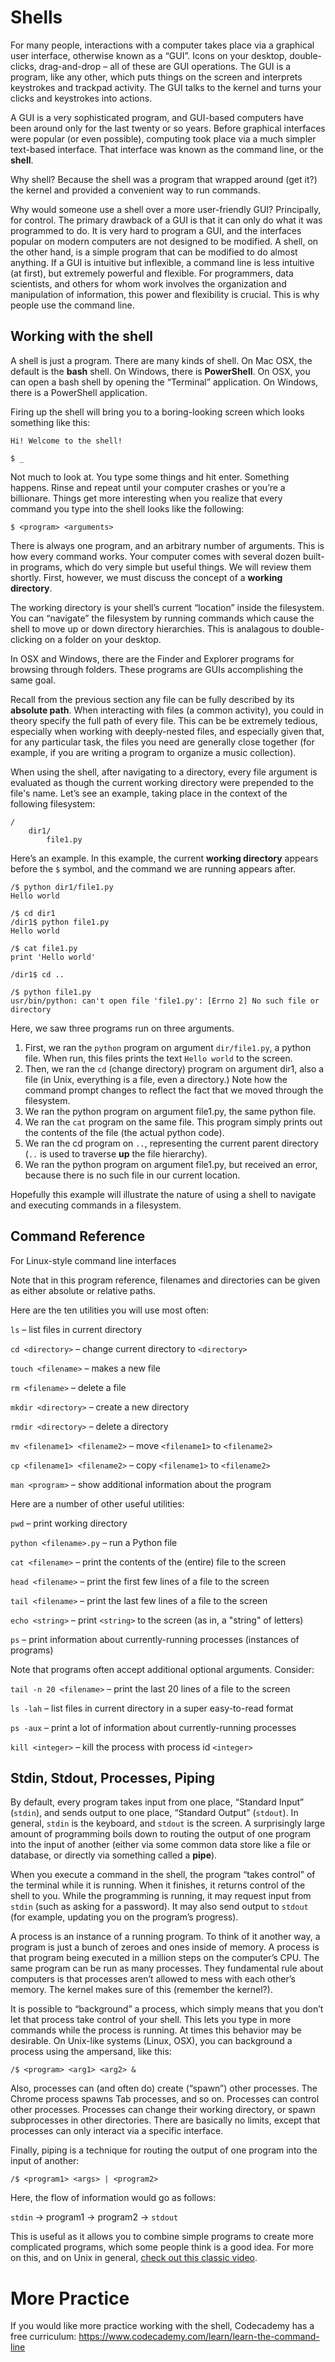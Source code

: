 # Shells

For many people, interactions with a computer takes place via a graphical user interface, otherwise known as a “GUI”. Icons on your desktop, double-clicks, drag-and-drop – all of these are GUI operations. The GUI is a program, like any other, which puts things on the screen and interprets keystrokes and trackpad activity. The GUI talks to the kernel and turns your clicks and keystrokes into actions.

A GUI is a very sophisticated program, and GUI-based computers have been around only for the last twenty or so years. Before graphical interfaces were popular (or even possible), computing took place via a much simpler text-based interface. That interface was known as the command line, or the **shell**.

Why shell? Because the shell was a program that wrapped around (get it?) the kernel and provided a convenient way to run commands.

Why would someone use a shell over a more user-friendly GUI? Principally, for control. The primary drawback of a GUI is that it can only do what it was programmed to do. It is very hard to program a GUI, and the interfaces popular on modern computers are not designed to be modified. A shell, on the other hand, is a simple program that can be modified to do almost anything. If a GUI is intuitive but inflexible, a command line is less intuitive (at first), but extremely powerful and flexible. For programmers, data scientists, and others for whom work involves the organization and manipulation of information, this power and flexibility is crucial. This is why people use the command line.

## Working with the shell

A shell is just a program. There are many kinds of shell. On Mac OSX, the default is the **bash** shell. On Windows, there is **PowerShell**. On OSX, you can open a bash shell by opening the “Terminal” application. On Windows, there is a PowerShell application.

Firing up the shell will bring you to a boring-looking screen which looks something like this:

```
Hi! Welcome to the shell!

$ _
```

Not much to look at. You type some things and hit enter. Something happens. Rinse and repeat until your computer crashes or you’re a billionare. Things get more interesting when you realize that every command you type into the shell looks like the following:

```
$ <program> <arguments>
```

There is always one program, and an arbitrary number of arguments. This is how every command works. Your computer comes with several dozen built-in programs, which do very simple but useful things. We will review them shortly. First, however, we must discuss the concept of a **working directory**.

The working directory is your shell’s current “location” inside the filesystem. You can “navigate” the filesystem by running commands which cause the shell to move up or down directory hierarchies. This is analagous to double-clicking on a folder on your desktop.

In OSX and Windows, there are the Finder and Explorer programs for browsing through folders. These programs are GUIs accomplishing the same goal.

Recall from the previous section any file can be fully described by its **absolute path**. When interacting with files (a common activity), you could in theory specify the full path of every file. This can be be extremely tedious, especially when working with deeply-nested files, and especially given that, for any particular task, the files you need are generally close together (for example, if you are writing a program to organize a music collection).

When using the shell, after navigating to a directory, every file argument is evaluated as though the current working directory were prepended to the file's name. Let’s see an example, taking place in the context of the following filesystem:

```
/
    dir1/
        file1.py
```

Here’s an example. In this example, the current **working directory** appears before the `$` symbol, and the command we are running appears after.

```
/$ python dir1/file1.py
Hello world

/$ cd dir1
/dir1$ python file1.py
Hello world

/$ cat file1.py
print 'Hello world'

/dir1$ cd ..

/$ python file1.py
usr/bin/python: can't open file 'file1.py': [Errno 2] No such file or directory
```

Here, we saw three programs run on three arguments.

1. First, we ran the `python` program on argument `dir/file1.py`, a python file. When run, this files prints the text `Hello world` to the screen.
2. Then, we ran the `cd` (change directory) program on argument dir1, also a file (in Unix, everything is a file, even a directory.) Note how the command prompt changes to reflect the fact that we moved through the filesystem.
3. We ran the python program on argument file1.py, the same python file.
4. We ran the `cat` program on the same file. This program simply prints out the contents of the file (the actual python code).
5. We ran the cd program on `..`, representing the current parent directory (`..` is used to traverse **up** the file hierarchy).
6. We ran the python program on argument file1.py, but received an error, because there is no such file in our current location.

Hopefully this example will illustrate the nature of using a shell to navigate and executing commands in a filesystem.

## Command Reference

For Linux-style command line interfaces

Note that in this program reference, filenames and directories can be given as either absolute or relative paths.

Here are the ten utilities you will use most often:

`ls` – list files in current directory

`cd <directory>` – change current directory to `<directory>`

`touch <filename>` – makes a new file

`rm <filename>` – delete a file

`mkdir <directory>` – create a new directory

`rmdir <directory>` – delete a directory

`mv <filename1> <filename2>` – move `<filename1>` to `<filename2>`

`cp <filename1> <filename2>` – copy `<filename1>` to `<filename2>`

`man <program>` – show additional information about the program

Here are a number of other useful utilities:

`pwd` – print working directory

`python <filename>.py` – run a Python file

`cat <filename>` – print the contents of the (entire) file to the screen

`head <filename>` – print the first few lines of a file to the screen

`tail <filename>` – print the last few lines of a file to the screen

`echo <string>` – print `<string>` to the screen (as in, a "string" of letters)

`ps` – print information about currently-running processes (instances of programs)

Note that programs often accept additional optional arguments. Consider:

`tail -n 20 <filename>` – print the last 20 lines of a file to the screen

`ls -lah` – list files in current directory in a super easy-to-read format

`ps -aux` – print a lot of information about currently-running processes

`kill <integer>` – kill the process with process id `<integer>`

## Stdin, Stdout, Processes, Piping

By default, every program takes input from one place, “Standard Input” (`stdin`), and sends output to one place, “Standard Output” (`stdout`). In general, `stdin` is the keyboard, and `stdout` is the screen. A surprisingly large amount of programming boils down to routing the output of one program into the input of another (either via some common data store like a file or database, or directly via something called a **pipe**).

When you execute a command in the shell, the program “takes control” of the terminal while it is running. When it finishes, it returns control of the shell to you. While the programming is running, it may request input from `stdin` (such as asking for a password). It may also send output to `stdout` (for example, updating you on the program’s progress).

A process is an instance of a running program. To think of it another way, a program is just a bunch of zeroes and ones inside of memory. A process is that program being executed in a million steps on the computer’s CPU. The same program can be run as many processes. They fundamental rule about computers is that processes aren’t allowed to mess with each other’s memory. The kernel makes sure of this (remember the kernel?).

It is possible to “background” a process, which simply means that you don’t let that process take control of your shell. This lets you type in more commands while the process is running. At times this behavior may be desirable. On Unix-like systems (Linux, OSX), you can background a process using the ampersand, like this:

```
/$ <program> <arg1> <arg2> &
```

Also, processes can (and often do) create (“spawn”) other processes. The Chrome process spawns Tab processes, and so on. Processes can control other processes. Processes can change their working directory, or spawn subprocesses in other directories. There are basically no limits, except that processes can only interact via a specific interface.

Finally, piping is a technique for routing the output of one program into the input of another:

```
/$ <program1> <args> | <program2>
```

Here, the flow of information would go as follows:

`stdin` -> program1 -> program2 -> `stdout`

This is useful as it allows you to combine simple programs to create more complicated programs, which some people think is a good idea. For more on this, and on Unix in general, [check out this classic video](https://www.youtube.com/watch?v=tc4ROCJYbm0).

# More Practice

If you would like more practice working with the shell, Codecademy has a free curriculum: https://www.codecademy.com/learn/learn-the-command-line
